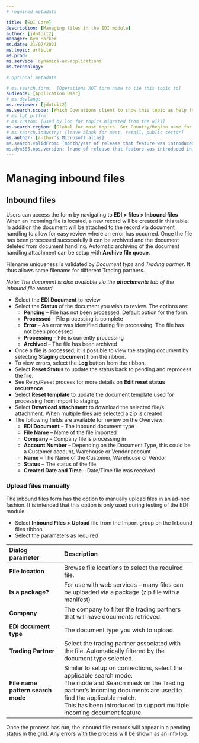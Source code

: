 ```yaml
---
# required metadata

title: [EDI Core]
description: [Managing files in the EDI module]
author: [jdutoit2]
manager: Kym Parker
ms.date: 21/07/2021
ms.topic: article
ms.prod: 
ms.service: dynamics-ax-applications
ms.technology: 

# optional metadata

# ms.search.form:  [Operations AOT form name to tie this topic to]
audience: [Application User]
# ms.devlang: 
ms.reviewer: [jdutoit2]
ms.search.scope: [Which Operations client to show this topic as help for, to be set by content strategist, see list here: https://microsoft.sharepoint.com/teams/DynDoc/_layouts/15/WopiFrame.aspx?sourcedoc={23419e1c-eb64-42e9-aa9b-79875b428718}&action=edit&wd=target%28Core%20Dynamics%20AX%20CP%20requirements%2Eone%7C4CC185C0%2DEFAA%2D42CD%2D94B9%2D8F2A45E7F61A%2FVersions%20list%20for%20docs%20topics%7CC14BE630%2D5151%2D49D6%2D8305%2D554B5084593C%2F%29]
# ms.tgt_pltfrm: 
# ms.custom: [used by loc for topics migrated from the wiki]
ms.search.region: [Global for most topics. Set Country/Region name for localizations]
# ms.search.industry: [leave blank for most, retail, public sector]
ms.author: [author's Microsoft alias]
ms.search.validFrom: [month/year of release that feature was introduced in, in format yyyy-mm-dd]
ms.dyn365.ops.version: [name of release that feature was introduced in, see list here: https://microsoft.sharepoint.com/teams/DynDoc/_layouts/15/WopiFrame.aspx?sourcedoc={23419e1c-eb64-42e9-aa9b-79875b428718}&action=edit&wd=target%28Core%20Dynamics%20AX%20CP%20requirements%2Eone%7C4CC185C0%2DEFAA%2D42CD%2D94B9%2D8F2A45E7F61A%2FVersions%20list%20for%20docs%20topics%7CC14BE630%2D5151%2D49D6%2D8305%2D554B5084593C%2F%29]
---
```


# Managing inbound files

## Inbound files
Users can access the form by navigating to **EDI > files > Inbound files**
When an incoming file is located, a new record will be created in this table.  In addition the document will be attached to the record via document handling to allow for easy review where an error has occurred.  Once the file has been processed successfully it can be archived and the document deleted from document handling. 
Automatic archiving of the document handling attachment can be setup with **Archive file queue**.

Filename uniqueness is validated by *Document type* and *Trading partner*. It thus allows same filename for different Trading partners.

*Note: The document is also available via the **attachments** tab of the inbound file record.*

- Select the **EDI Document** to review
- Select the **Status** of the document you wish to review. The options are:
  - **Pending** – File has not been processed. Default option for the form.
  - **Processed** – File processing is complete
  - **Error** – An error was identified during file processing.  The file has not been processed
  - **Processing** – File is currently processing
  - **Archived** – The file has been archived
- Once a file is processed, it is possible to view the staging document by selecting **Staging document** from the ribbon.
- To view errors, select the **Log** button from the ribbon.
- Select **Reset Status** to update the status back to pending and reprocess the file.
- See Retry/Reset process for more details on **Edit reset status recurrence**
- Select **Reset template** to update the document template used for processing from import to staging.
- Select **Download attachment** to download the selected file/s attachment. When multiple files are selected a zip is created.
- The following fields are available for review on the Overview:
  - **EDI Document** – The inbound document type
  - **File Name** – Name of the file imported
  - **Company** – Company file is processing in
  - **Account Number** – Depending on the Document Type, this could be a Customer account, Warehouse or Vendor account
  - **Name** – The Name of the Customer, Warehouse or Vendor
  - **Status** – The status of the file
  - **Created Date and Time** – Date/Time file was received

###	Upload files manually
The inbound files form has the option to manually upload files in an ad-hoc fashion.  It is intended that this option is only used during testing of the EDI module.
- Select **Inbound Files > Upload** file from the Import group on the Inbound files ribbon
- Select the parameters as required

**Dialog parameter** 	            | **Description**
:-------------------------------- |:------------------------------------- 
**File location**	                | Browse file locations to select the required file.
**Is a package?**	                | For use with web services – many files can be uploaded via a package (zip file with a manifest)
**Company**	                      | The company to filter the trading partners that will have documents retrieved. 
**EDI document type**	            | The document type you wish to upload.
**Trading Partner**	              | Select the trading partner associated with the file. Automatically filtered by the document type selected.
**File name pattern search mode**	| Similar to setup on connections, select the applicable search mode. <br>The mode and Search mask on the Trading partner’s Incoming documents are used to find the applicable match. <br>This has been introduced to support multiple incoming document feature.

Once the process has run, the inbound file records will appear in a pending status in the grid. Any errors with the process will be shown as an info log.

